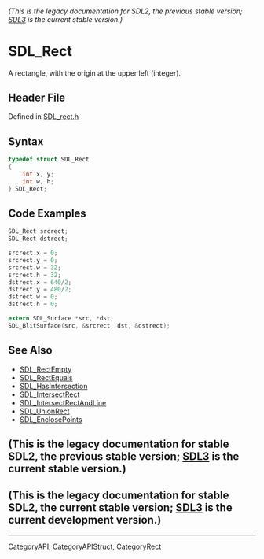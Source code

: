 ###### (This is the legacy documentation for SDL2, the previous stable version; [SDL3](https://wiki.libsdl.org/SDL3/) is the current stable version.)
# SDL_Rect

A rectangle, with the origin at the upper left (integer).

## Header File

Defined in [SDL_rect.h](https://github.com/libsdl-org/SDL/blob/SDL2/include/SDL_rect.h)

## Syntax

```c
typedef struct SDL_Rect
{
    int x, y;
    int w, h;
} SDL_Rect;
```

## Code Examples

```c
SDL_Rect srcrect;
SDL_Rect dstrect;

srcrect.x = 0;
srcrect.y = 0;
srcrect.w = 32;
srcrect.h = 32;
dstrect.x = 640/2;
dstrect.y = 480/2;
dstrect.w = 0;
dstrect.h = 0;

extern SDL_Surface *src, *dst;
SDL_BlitSurface(src, &srcrect, dst, &dstrect);
```

## See Also

- [SDL_RectEmpty](SDL_RectEmpty)
- [SDL_RectEquals](SDL_RectEquals)
- [SDL_HasIntersection](SDL_HasIntersection)
- [SDL_IntersectRect](SDL_IntersectRect)
- [SDL_IntersectRectAndLine](SDL_IntersectRectAndLine)
- [SDL_UnionRect](SDL_UnionRect)
- [SDL_EnclosePoints](SDL_EnclosePoints)


## (This is the legacy documentation for stable SDL2, the previous stable version; [SDL3](https://wiki.libsdl.org/SDL3/) is the current stable version.)



## (This is the legacy documentation for stable SDL2, the current stable version; [SDL3](https://wiki.libsdl.org/SDL3/) is the current development version.)



----
[CategoryAPI](CategoryAPI), [CategoryAPIStruct](CategoryAPIStruct), [CategoryRect](CategoryRect)

